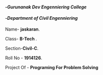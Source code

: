 ####  -*Gurunanak Dev Engenniering College*

####  -*Department of Civil Engenniering*

Name- <strong>jaskaran</strong>.

Class-  <strong>B-Tech </strong>.

Section-<strong>Civil-C</strong>.

Roll No - <strong>1914126</strong>.

Project Of -  <strong>Programing For Problem Solving</strong>
